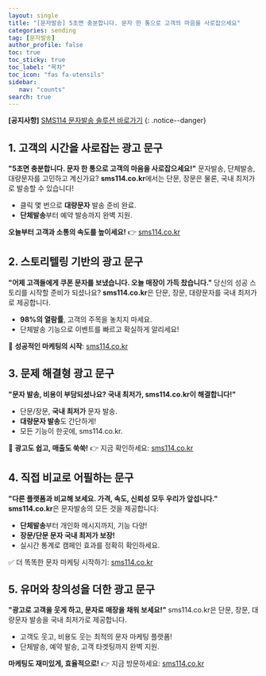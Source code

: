 ```yaml
---
layout: single
title: "[문자발송] 5초면 충분합니다. 문자 한 통으로 고객의 마음을 사로잡으세요"
categories: sending
tag: [문자발송]
author_profile: false
toc: true
toc_sticky: true
toc_label: "목차"
toc_icon: "fas fa-utensils" 
sidebar:
   nav: "counts"
search: true
---
```


**[공지사항]** [SMS114 문자발송 솔루션 바로가기](https://www.sms114.co.kr)
{: .notice--danger}

## **1. 고객의 시간을 사로잡는 광고 문구**

**"5초면 충분합니다. 문자 한 통으로 고객의 마음을 사로잡으세요!"**
문자발송, 단체발송, 대량문자를 고민하고 계신가요?
**sms114.co.kr**에서는 단문, 장문은 물론, 국내 최저가로 발송할 수 있습니다!

- 클릭 몇 번으로 **대량문자** 발송 준비 완료.
- **단체발송**부터 예약 발송까지 완벽 지원.

**오늘부터 고객과 소통의 속도를 높이세요!**
👉 [sms114.co.kr](http://sms114.co.kr)

## **2. 스토리텔링 기반의 광고 문구**

**"어제 고객들에게 쿠폰 문자를 보냈습니다. 오늘 매장이 가득 찼습니다."**
당신의 성공 스토리를 시작할 준비가 되셨나요?
**sms114.co.kr**은 단문, 장문, 대량문자를 국내 최저가로 제공합니다.

- **98%의 열람률**, 고객의 주목을 놓치지 마세요.
- 단체발송 기능으로 이벤트를 빠르고 확실하게 알리세요!

📢 **성공적인 마케팅의 시작**: [sms114.co.kr](http://sms114.co.kr)

## **3. 문제 해결형 광고 문구**

**"문자 발송, 비용이 부담되셨나요? 국내 최저가, sms114.co.kr이 해결합니다!"**

- 단문/장문, **국내 최저가** 문자 발송.
- **대량문자 발송**도 간단하게!
- 모든 기능이 한곳에, sms114.co.kr.

💬 **광고도 쉽고, 매출도 쑥쑥!**
👉 지금 확인하세요: [sms114.co.kr](http://sms114.co.kr)

## **4. 직접 비교로 어필하는 문구**

**"다른 플랫폼과 비교해 보세요. 가격, 속도, 신뢰성 모두 우리가 앞섭니다."**
**sms114.co.kr**은 문자발송의 모든 것을 제공합니다:

- **단체발송**부터 개인화 메시지까지, 기능 다양!
- **장문/단문 문자 국내 최저가 보장!**
- 실시간 통계로 캠페인 효과를 정확히 확인하세요.

✅ 더 똑똑한 문자 마케팅 시작하기: [sms114.co.kr](http://sms114.co.kr)

## **5. 유머와 창의성을 더한 광고 문구**

**"광고로 고객을 웃게 하고, 문자로 매장을 채워 보세요!"**
sms114.co.kr은 단문, 장문, 대량문자 발송을 국내 최저가로 제공합니다.

- 고객도 웃고, 비용도 웃는 최적의 문자 마케팅 플랫폼!
- 단체발송, 예약 발송, 고객 타겟팅까지 완벽 지원.

**마케팅도 재미있게, 효율적으로!**
👉 지금 방문하세요: [sms114.co.kr](http://sms114.co.kr)



